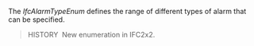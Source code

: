 ﻿The _IfcAlarmTypeEnum_ defines the range of different types of alarm that can be specified.

> HISTORY&nbsp; New enumeration in IFC2x2.
